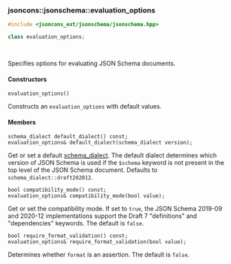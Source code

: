 ### jsoncons::jsonschema::evaluation_options

```cpp
#include <jsoncons_ext/jsonschema/jsonschema.hpp>

class evaluation_options;
```

<br>

Specifies options for evaluating JSON Schema documents.

#### Constructors

    evaluation_options()
Constructs an `evaluation_options` with default values. 

#### Members

    schema_dialect default_dialect() const;
    evaluation_options& default_dialect(schema_dialect version); 
Get or set a default [schema_dialect](schema_dialect.md). The default
dialect determines which version of JSON Schema is used if the `$schema` 
keyword is not present in the top level of the JSON Schema document. 
Defaults to `schema_dialect::draft202012`.

    bool compatibility_mode() const;
    evaluation_options& compatibility_mode(bool value); 
Get or set the compatibility mode. If set to `true`, the JSON Schema 2019-09
and 2020-12 implementations support the Draft 7 "definitions" and 
"dependencies" keywords. The default is `false`. 

    bool require_format_validation() const;
    evaluation_options& require_format_validation(bool value); 
Determines whether `format` is an assertion. The default is `false`. 

